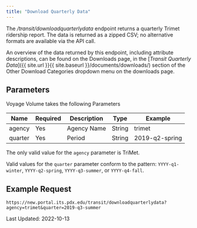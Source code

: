 ```yaml
---
title: "Download Quarterly Data"
---
```

The _/transit/downloadquarterlydata_ endpoint returns a quarterly Trimet ridership report.  The data is returned as a zipped CSV; no alternative formats are available via the API call.

An overview of the data returned by this endpoint, including attribute descriptions, can be found on the Downloads page, in the [_Transit Quarterly Data_]({{ site.url }}{{ site.baseurl }}/documents/downloads/) section of the Other Download Categories dropdown menu on the downloads page.

## Parameters
Voyage Volume takes the following Parameters

| Name         | Required  | Description | Type   | Example        |
| ------------ | --------- | ----------- | ------ | -------------- |
| agency       | Yes       | Agency Name | String | trimet         |
| quarter      | Yes       | Period      | String | 2019-q2-spring |


The only valid value for the `agency` parameter is TriMet.

Valid values for the `quarter` parameter conform to the pattern: `YYYY-q1-winter`, `YYYY-q2-spring`, `YYYY-q3-summer`, or `YYYY-q4-fall`.

## Example Request
```https://new.portal.its.pdx.edu/transit/downloadquarterlydata?agency=trimet&quarter=2019-q3-summer```

Last Updated: 2022-10-13
